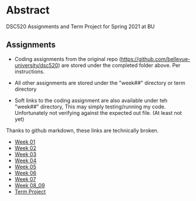 # Abstract

DSC520 Assignments and Term Project for Spring 2021 at BU

## Assignments

- Coding assignments from the original repo (https://github.com/bellevue-university/dsc520)
  are stored under the completed folder above. Per instructions.

- All other assignments are stored under the "week##" directory or term directory

- Soft links to the coding assignment are also available under teh "week##" directory,
  This may simply testing/running my code. Unfortunately not verifying against the 
  expected out file. (At least not yet)

Thanks to github markdown, these links are technically broken. 

- [Week 01](week01)
- [Week 02](week02)
- [Week 03](week03)
- [Week 04](week04)
- [Week 05](week05)
- [Week 06](week06)
- [Week 07](week07)
- [Week 08_09](week08_09)
- [Term Project](term)
